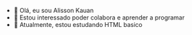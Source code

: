 - 👋 Olá, eu sou Alisson Kauan
- 👀 Estou interessado poder colabora e  aprender a programar 
- 🌱 Atualmente, estou estudando HTML basico
